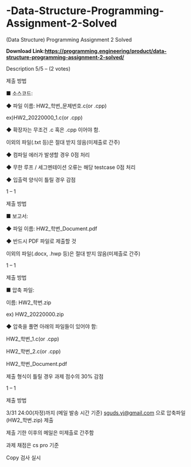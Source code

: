# -Data-Structure-Programming-Assignment-2-Solved
(Data Structure) Programming Assignment 2 Solved

**Download Link:https://programming.engineering/product/data-structure-programming-assignment-2-solved/**


Description
5/5 – (2 votes)

  제출 방법

■ 소스코드:

◆ 파일 이름: HW2_학번_문제번호.c(or .cpp)

ex)HW2_20220000_1.c(or .cpp)

◆ 확장자는 무조건 .c 혹은 .cpp 이어야 함.

이외의 파일(.txt 등)은 절대 받지 않음(미제출로 간주)

◆ 컴파일 에러가 발생할 경우 0점 처리

◆ 무한 루프 / 세그멘테이션 오류는 해당 testcase 0점 처리

◆ 입출력 양식이 틀릴 경우 감점

1 – 1


  제출 방법

■ 보고서:

◆ 파일 이름: HW2_학번_Document.pdf

◆ 반드시 PDF 파일로 제출할 것

이외의 파일(.docx, .hwp 등)은 절대 받지 않음(미제출로 간주)

1 – 1


  제출 방법

■ 압축 파일:

이름: HW2_학번.zip

ex) HW2_20220000.zip

◆ 압축을 풀면 아래의 파일들이 있어야 함:

HW2_학번_1.c(or .cpp)

HW2_학번_2.c(or .cpp)

HW2_학번_Document.pdf

제출 형식이 틀릴 경우 과제 점수의 30% 감점

1 – 1


  제출 방법

3/31 24:00(자정)까지 (메일 발송 시간 기준) sguds.yj@gmail.com 으로 압축파일(HW2_학번.zip) 제출

제출 기한 이후의 메일은 미제출로 간주함

과제 채점은 cs pro 기준

Copy 검사 실시

